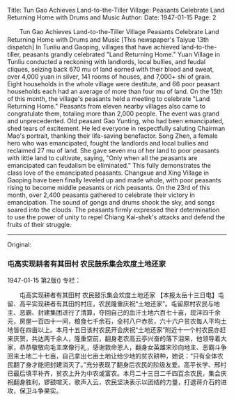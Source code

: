 Title: Tun Gao Achieves Land-to-the-Tiller Village: Peasants Celebrate Land Returning Home with Drums and Music
Author:
Date: 1947-01-15
Page: 2

　　Tun Gao Achieves Land-to-the-Tiller Village
    Peasants Celebrate Land Returning Home with Drums and Music
    [This newspaper's Taiyue 13th dispatch] In Tunliu and Gaoping, villages that have achieved land-to-the-tiller, peasants grandly celebrated "Land Returning Home." Yuan Village in Tunliu conducted a reckoning with landlords, local bullies, and feudal cliques, seizing back 670 mu of land earned with their blood and sweat, over 4,000 yuan in silver, 141 rooms of houses, and 7,000+ shi of grain. Eight households in the whole village were destitute, and 66 poor peasant households each had an average of more than four mu of land. On the 15th of this month, the village's peasants held a meeting to celebrate "Land Returning Home." Peasants from eleven nearby villages also came to congratulate them, totaling more than 2,000 people. The event was grand and unprecedented. Old peasant Gao Yunting, who had been emancipated, shed tears of excitement. He led everyone in respectfully saluting Chairman Mao's portrait, thanking their life-saving benefactor. Song Zhen, a female hero who was emancipated, fought the landlords and local bullies and reclaimed 27 mu of land. She gave seven mu of her land to poor peasants with little land to cultivate, saying, "Only when all the peasants are emancipated can feudalism be eliminated." This fully demonstrates the class love of the emancipated peasants. Changxue and Xing Village in Gaoping have been finally leveled up and made whole, with poor peasants rising to become middle peasants or rich peasants. On the 23rd of this month, over 2,400 peasants gathered to celebrate their victory in emancipation. The sound of gongs and drums shook the sky, and songs soared into the clouds. The peasants firmly expressed their determination to use the power of unity to repel Chiang Kai-shek's attacks and defend the fruits of their struggle.



<hr /> 

Original: 


### 屯高实现耕者有其田村  农民鼓乐集会欢度土地还家

1947-01-15
第2版()
专栏：

　　屯高实现耕者有其田村
    农民鼓乐集会欢度土地还家
    【本报太岳十三日电】屯留、高平实现耕者有其田的村庄，农民隆重庆祝“土地还家”。屯留原村农民与地主、恶霸、封建集团进行了清算，夺回自己的血汗土地六百七十亩，现洋四千余元，房屋一百四十一间，粮食七千余石，全村八户赤贫，六十六户贫农每人平均土地皆在四亩以上。本月十五日该村农民开会庆祝“土地还家”附近十一个村农民亦赶来庆贺，共达两千余人，隆重空前，翻身老农高云亭兴奋的落下泪来，他领导着大家，恭恭敬敬向毛主席像行礼，感谢救命恩人，翻身女英雄宋珍向地主、恶霸斗争回来土地二十七亩，自己拿出七亩土地让给少地的贫农耕种，她说：“只有全体农民翻了身才能把封建消灭了。”充分表现了翻身后农民的阶级友爱。高平长学、邢村已最后填平补齐，贫农上升为中农或富农。本月二十三日二千四百余农民，集会庆祝翻身胜利，锣鼓喧天，歌声入云，农民坚决表示以团结的力量，打退蒋介石的进攻，保卫斗争果实。
